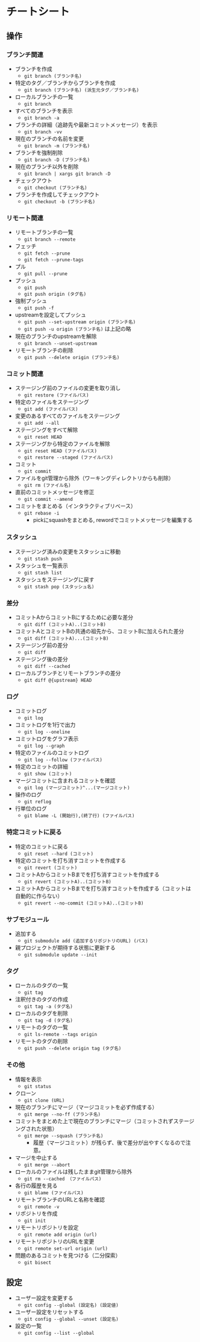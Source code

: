 # チートシート
## 操作
### ブランチ関連
* ブランチを作成
    * `git branch (ブランチ名)`
* 特定のタグ／ブランチからブランチを作成
    * `git branch (ブランチ名) (派生元タグ／ブランチ名)`
* ローカルブランチの一覧
    * `git branch`
* すべてのブランチを表示
    * `git branch -a`
* ブランチの詳細（追跡先や最新コミットメッセージ）を表示
    * `git branch -vv`
* 現在のブランチの名前を変更
    * `git branch -m (ブランチ名)`
* ブランチを強制削除
    * `git branch -D (ブランチ名)`
* 現在のブランチ以外を削除
    * `git branch | xargs git branch -D`
* チェックアウト
    * `git checkout (ブランチ名)`
* ブランチを作成してチェックアウト
    * `git checkout -b (ブランチ名)`


### リモート関連
* リモートブランチの一覧
    * `git branch --remote`
* フェッチ
    * `git fetch --prune`
    * `git fetch --prune-tags`
* プル
    * `git pull --prune`
* プッシュ
    * `git push`
    * `git push origin (タグ名)`
* 強制プッシュ
    * `git push -f`
* upstreamを設定してプッシュ
    * `git push --set-upstream origin (ブランチ名)`
    * `git push -u origin (ブランチ名)` は上記の略
* 現在のブランチのupstreamを解除
    * `git branch --unset-upstream`
* リモートブランチの削除
    * `git push --delete origin (ブランチ名)`

### コミット関連
* ステージング前のファイルの変更を取り消し
    * `git restore (ファイルパス)`
* 特定のファイルをステージング
    * `git add (ファイルパス)`
* 変更のあるすべてのファイルをステージング
    * `git add --all`
* ステージングをすべて解除
    * `git reset HEAD`
* ステージングから特定のファイルを解除
    * `git reset HEAD (ファイルパス)`
    * `git restore --staged (ファイルパス)`
* コミット
    * `git commit`
* ファイルをgit管理から除外（ワーキングディレクトリからも削除）
    * `git rm (ファイル名)`
* 直前のコミットメッセージを修正
    * `git commit --amend`
* コミットをまとめる（インタラクティブリベース）
    * `git rebase -i`
        * pickにsquashをまとめる, rewordでコミットメッセージを編集する

### スタッシュ
* ステージング済みの変更をスタッシュに移動
    * `git stash push`
* スタッシュを一覧表示
    * `git stash list`
* スタッシュをステージングに戻す
    * `git stash pop (スタッシュ名)`

### 差分
* コミットAからコミットBにするために必要な差分
    * `git diff (コミットA)..(コミットB)`
* コミットAとコミットBの共通の祖先から、コミットBに加えられた差分
    * `git diff (コミットA)...(コミットB)`
* ステージング前の差分
    * `git diff`
* ステージング後の差分
    * `git diff --cached`
* ローカルブランチとリモートブランチの差分
    * `git diff @{upstream} HEAD`

### ログ
* コミットログ
    * `git log`
* コミットログを1行で出力
    * `git log --oneline`
* コミットログをグラフ表示
    * `git log --graph`
* 特定のファイルのコミットログ
    * `git log --follow (ファイルパス)`
* 特定のコミットの詳細
    * `git show (コミット)`
* マージコミットに含まれるコミットを確認
    * `git log (マージコミット)^...(マージコミット)`
* 操作のログ
    * `git reflog`
* 行単位のログ
    * `git blame -L (開始行),(終了行) (ファイルパス)`

### 特定コミットに戻る
* 特定のコミットに戻る
    * `git reset --hard (コミット)`
* 特定のコミットを打ち消すコミットを作成する
    * `git revert (コミット)`
* コミットAからコミットBまでを打ち消すコミットを作成する
    * `git revert (コミットA)..(コミットB)`
* コミットAからコミットBまでを打ち消すコミットを作成する（コミットは自動的に作らない）
    * `git revert --no-commit (コミットA)..(コミットB)`

### サブモジュール
* 追加する
    * `git submodule add (追加するリポジトリのURL) (パス)`
* 親プロジェクトが期待する状態に更新する
    * `git submodule update --init`

### タグ
* ローカルのタグの一覧
    * `git tag`
* 注釈付きのタグの作成
    * `git tag -a (タグ名)`
* ローカルのタグを削除
    * `git tag -d (タグ名)`
* リモートのタグの一覧
    * `git ls-remote --tags origin`
* リモートのタグの削除
    * `git push --delete origin tag (タグ名)`

### その他
* 情報を表示
    * `git status`
* クローン
    * `git clone (URL)`
* 現在のブランチにマージ（マージコミットを必ず作成する）
    * `git merge --no-ff (ブランチ名)`
* コミットをまとめた上で現在のブランチにマージ（コミットされずステージングされた状態）
    * `git merge --squash (ブランチ名)`
        * 履歴（マージコミット）が残らず、後で差分が出やすくなるので注意。
* マージを中止する
    * `git merge --abort`
* ローカルのファイルは残したままgit管理から除外
    * `git rm --cached （ファイルパス)`
* 各行の履歴を見る
    * `git blame (ファイルパス)`
* リモートブランチのURLと名称を確認
    * `git remote -v`
* リポジトリを作成
    * `git init`
* リモートリポジトリを設定
    * `git remote add origin (url)`
* リモートリポジトリのURLを変更
    * `git remote set-url origin (url)`
* 問題のあるコミットを見つける（二分探索）
    * `git bisect`

## 設定
* ユーザー設定を変更する
    * `git config --global (設定名) (設定値)`
* ユーザー設定をリセットする
    * `git config --global --unset (設定名)`
* 設定の一覧
    * `git config --list --global`
